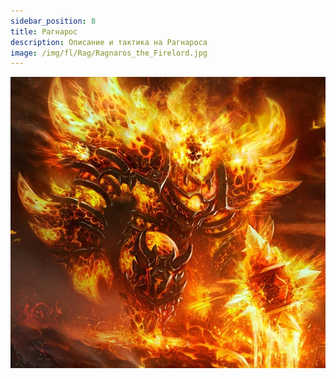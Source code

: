 ```yaml
---
sidebar_position: 8
title: Рагнарос
description: Описание и тактика на Рагнароса
image: /img/fl/Rag/Ragnaros_the_Firelord.jpg
---
```


<div className="text--center">

![Raga](/img/fl/Rag/Ragnaros_the_Firelord.jpg)
</div>